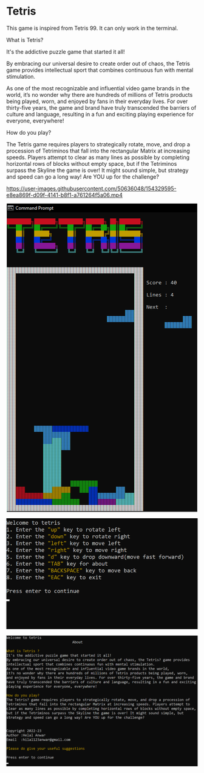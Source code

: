 # Tetris
This game is inspired from  Tetris 99.
It can only work in the terminal.

What is Tetris?

It's the addictive puzzle game that started it all!

By embracing our universal desire to create order out of chaos, the Tetris game provides intellectual sport that combines continuous fun with mental stimulation.

As one of the most recognizable and influential video game brands in the world, it’s no wonder why there are hundreds of millions of Tetris products being played, worn, and enjoyed by fans in their everyday lives. For over thirty-five years, the game and brand have truly transcended the barriers of culture and language, resulting in a fun and exciting playing experience for everyone, everywhere!


How do you play?

The Tetris game requires players to strategically rotate, move, and drop a procession of Tetriminos that fall into the rectangular Matrix at increasing speeds. Players attempt to clear as many lines as possible by completing horizontal rows of blocks without empty space, but if the Tetriminos surpass the Skyline the game is over! It might sound simple, but strategy and speed can go a long way! Are YOU up for the challenge?



https://user-images.githubusercontent.com/50636048/154329595-e8ea869f-d09f-4141-b8f1-a761264f5a06.mp4


![This is an image](https://github.com/Hilal-Anwar/Tetris/blob/master/Screenshot%202022-02-16%20225120.png)

![This is an image](https://github.com/Hilal-Anwar/Tetris/blob/master/Screenshot%202022-02-16%20225201.png)

![This is an image](https://github.com/Hilal-Anwar/Tetris/blob/master/Screenshot%202022-02-16%20225230.png)

